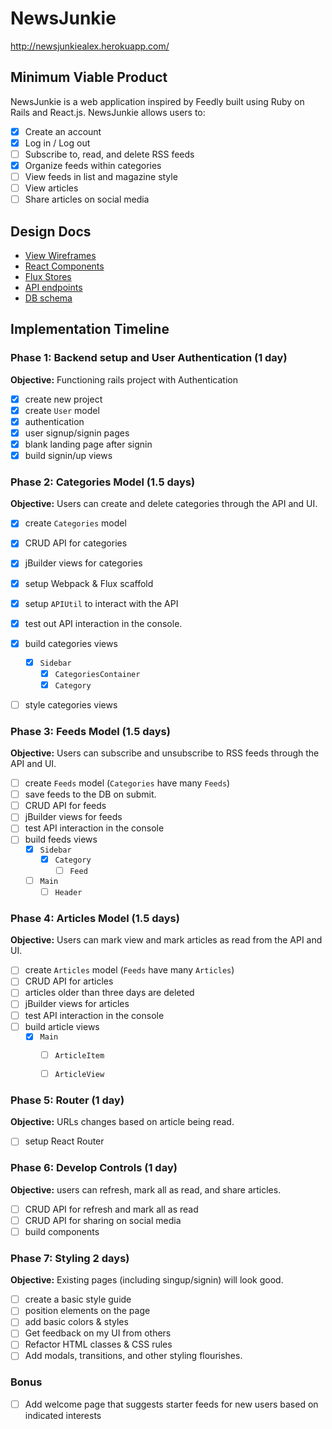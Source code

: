 # NewsJunkie

http://newsjunkiealex.herokuapp.com/

## Minimum Viable Product

NewsJunkie is a web application inspired by Feedly built using Ruby on Rails
and React.js. NewsJunkie allows users to:

- [X] Create an account
- [X] Log in / Log out
- [ ] Subscribe to, read, and delete RSS feeds
- [X] Organize feeds within categories
- [ ] View feeds in list and magazine style
- [ ] View articles
- [ ] Share articles on social media

## Design Docs
* [View Wireframes][views]
* [React Components][components]
* [Flux Stores][stores]
* [API endpoints][api-endpoints]
* [DB schema][schema]

[views]: ./docs/wireframes
[components]: ./docs/components.md
[stores]: ./docs/stores.md
[api-endpoints]: ./docs/api-endpoints.md
[schema]: ./docs/schema.md

## Implementation Timeline

### Phase 1: Backend setup and User Authentication (1 day)

**Objective:** Functioning rails project with Authentication

- [X] create new project
- [X] create `User` model
- [X] authentication
- [X] user signup/signin pages
- [X] blank landing page after signin
- [X] build signin/up views

### Phase 2: Categories Model (1.5 days)

**Objective:** Users can create and delete categories through
the API and UI.

- [X] create `Categories` model
- [X] CRUD API for categories
- [X] jBuilder views for categories
- [X] setup Webpack & Flux scaffold
- [X] setup `APIUtil` to interact with the API
- [X] test out API interaction in the console.
- [X] build categories views
  - [X] `Sidebar`
    - [X] `CategoriesContainer`
    - [X] `Category`
- [ ] style categories views


### Phase 3: Feeds Model (1.5 days)

**Objective:** Users can subscribe and unsubscribe to RSS feeds through
the API and UI.

- [ ] create `Feeds` model (`Categories` have many `Feeds`)
- [ ] save feeds to the DB on submit.
- [ ] CRUD API for feeds
- [ ] jBuilder views for feeds
- [ ] test API interaction in the console
- [ ] build feeds views
  - [X] `Sidebar`
    - [X] `Category`
      - [ ] `Feed`
  - [ ] `Main`
    - [ ] `Header`

### Phase 4: Articles Model (1.5 days)

**Objective:** Users can mark view and mark articles as read from the API and UI.

- [ ] create `Articles` model (`Feeds` have many `Articles`)
- [ ] CRUD API for articles
- [ ] articles older than three days are deleted
- [ ] jBuilder views for articles
- [ ] test API interaction in the console
- [ ] build article views
  - [X] `Main`
    - [ ] `ArticleItem`
    - [ ] `ArticleView`


### Phase 5: Router (1 day)

**Objective:** URLs changes based on article being read.

- [ ] setup React Router

### Phase 6: Develop Controls (1 day)

**Objective:** users can refresh, mark all as read, and share articles.

- [ ] CRUD API for refresh and mark all as read
- [ ] CRUD API for sharing on social media
- [ ] build components

### Phase 7: Styling 2 days)

**Objective:** Existing pages (including singup/signin) will look good.

- [ ] create a basic style guide
- [ ] position elements on the page
- [ ] add basic colors & styles
- [ ] Get feedback on my UI from others
- [ ] Refactor HTML classes & CSS rules
- [ ] Add modals, transitions, and other styling flourishes.

### Bonus

- [ ] Add welcome page that suggests starter feeds for new users based on indicated interests
